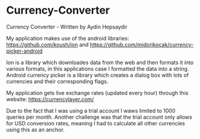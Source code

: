 # Currency-Converter

Currency Converter - Written by Aydin Hepsaydir

My application makes use of the android libraries: https://github.com/koush/ion and https://github.com/midorikocak/currency-picker-android

Ion is a library which downloades data from the web and then formats it into various formats, in this applications case I formatted the data into a string.
Android currency picker is a library which creates a dialog box with lots of currencies and their corresponding flags.

My application gets live exchange rates (updated every hour) through this website: https://currencylayer.com/

Due to the fact that I was using a trial account I waws limited to 1000 queries per month. Another challenge was that the trial account only allows for USD conversion rates, meaning I had to calculate all other currencies using this as an anchor. 
